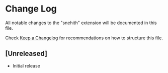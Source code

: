 # Change Log

All notable changes to the "snehith" extension will be documented in this file.

Check [Keep a Changelog](http://keepachangelog.com/) for recommendations on how to structure this file.

## [Unreleased]

- Initial release
